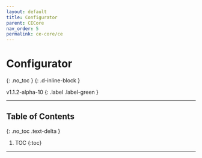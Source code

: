 ```yaml
---
layout: default
title: Configurator
parent: CECore
nav_order: 5
permalink: ce-core/ce
---
```


# Configurator
{: .no_toc }
{: .d-inline-block }

v1.1.2-alpha-10
{: .label .label-green }

---

## Table of Contents
{: .no_toc .text-delta }

1. TOC
{:toc}

---